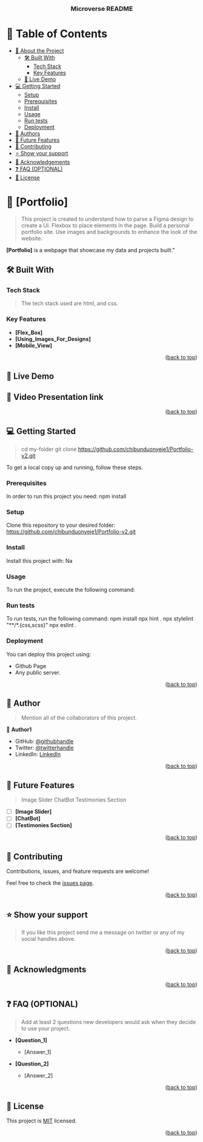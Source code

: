 <a name="readme-top"></a>
<div align="center">
  <br/>

  <h3><b>Microverse README</b></h3>

</div>

<!-- TABLE OF CONTENTS -->

# 📗 Table of Contents

- [📖 About the Project](#about-project)
  - [🛠 Built With](#built-with)
    - [Tech Stack](#tech-stack)
    - [Key Features](#key-features)
  - [🚀 Live Demo](#live-demo)
- [💻 Getting Started](#getting-started)
  - [Setup](#setup)
  - [Prerequisites](#prerequisites)
  - [Install](#install)
  - [Usage](#usage)
  - [Run tests](#run-tests)
  - [Deployment](#triangular_flag_on_post-deployment)
- [👥 Authors](#authors)
- [🔭 Future Features](#future-features)
- [🤝 Contributing](#contributing)
- [⭐️ Show your support](#support)
- [🙏 Acknowledgements](#acknowledgements)
- [❓ FAQ (OPTIONAL)](#faq)
- [📝 License](#license)



# 📖 [Portfolio] <a name="about-project"></a>

> This project is created to understand how to parse a Figma design to create a UI.
> Flexbox to place elements in the page.
> Build a personal portfolio site.
> Use images and backgrounds to enhance the look of the website.


**[Portfolio]** is a webpage that showcase my data and projects built."

## 🛠 Built With <a name="built-with"></a>

### Tech Stack <a name="tech-stack"></a>

> The tech stack used are html, and css.


<!-- Features -->

### Key Features <a name="key-features"></a>



- **[Flex_Box]**
- **[Using_Images_For_Designs]**
- **[Mobile_View]**

<p align="right">(<a href="#readme-top">back to top</a>)</p>

<!-- LIVE DEMO -->

## 🚀 Live Demo <a name="live-demo"></a>


## 🚀 Video Presentation link <a name="Video Presentation link"></a>



<p align="right">(<a href="#readme-top">back to top</a>)</p>

<!-- GETTING STARTED -->

## 💻 Getting Started <a name="getting-started"></a>

>   cd my-folder
  git clone https://github.com/chibunduonyeje1/Portfolio-v2.git

To get a local copy up and running, follow these steps.

### Prerequisites

In order to run this project you need:
 npm install



### Setup

Clone this repository to your desired folder:
https://github.com/chibunduonyeje1/Portfolio-v2.git


### Install

Install this project with:
Na

<!--
Example command:

```sh
  cd my-project
  gem install
```
--->

### Usage

To run the project, execute the following command:

<!--
Example command:

```sh
  rails server
```
--->

### Run tests

To run tests, run the following command:
npm install
npx hint .
npx stylelint "**/*.{css,scss}"
npx eslint .



### Deployment

You can deploy this project using:
- Github Page
- Any public server.

<p align="right">(<a href="#readme-top">back to top</a>)</p>

<!-- AUTHORS -->

## 👤 Author <a name="Stephen Onyeje"></a>

> Mention all of the collaborators of this project.

👤 **Author1**

- GitHub: [@githubhandle](https://github.com/chibunduonyeje1)
- Twitter: [@twitterhandle](https://twitter.com/twitterhandle)
- LinkedIn: [LinkedIn](https://www.linkedin.com/in/chibunduonyeje1/)

<p align="right">(<a href="#readme-top">back to top</a>)</p>

<!-- FUTURE FEATURES -->

## 🔭 Future Features <a name="future-features"></a>

> Image Slider
>ChatBot
>Testimonies Section

- [ ] **[Image Slider]**
- [ ] **[ChatBot]**
- [ ] **[Testimonies Section]**

<p align="right">(<a href="#readme-top">back to top</a>)</p>

<!-- CONTRIBUTING -->

## 🤝 Contributing <a name="contributing"></a>

Contributions, issues, and feature requests are welcome!

Feel free to check the [issues page](https://github.com/chibunduonyeje1/Portfolio-v2.git/issues).

<p align="right">(<a href="#readme-top">back to top</a>)</p>

<!-- SUPPORT -->

## ⭐️ Show your support <a name="support"></a>

>If you like this project send me a message on twitter or any of my social handles above.

<p align="right">(<a href="#readme-top">back to top</a>)</p>

<!-- ACKNOWLEDGEMENTS -->

## 🙏 Acknowledgments <a name="acknowledgements"></a>



<p align="right">(<a href="#readme-top">back to top</a>)</p>

<!-- FAQ (optional) -->

## ❓ FAQ (OPTIONAL) <a name="faq"></a>

> Add at least 2 questions new developers would ask when they decide to use your project.

- **[Question_1]**

  - [Answer_1]

- **[Question_2]**

  - [Answer_2]

<p align="right">(<a href="#readme-top">back to top</a>)</p>

<!-- LICENSE -->

## 📝 License <a name="license"></a>

This project is [MIT](./MIT.md) licensed.

<p align="right">(<a href="#readme-top">back to top</a>)</p>
